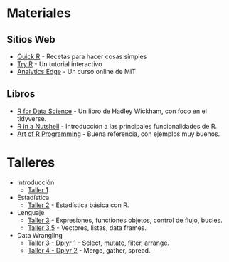 # Materiales

## Sitios Web

* [Quick R](http://www.statmethods.net/) - Recetas para hacer cosas simples
* [Try R](http://tryr.codeschool.com) - Un tutorial interactivo
* [Analytics Edge](https://www.edx.org/course/analytics-edge-mitx-15-071x-3) - Un curso online de MIT

## Libros
* [R for Data Science](http://r4ds.had.co.nz/) - Un libro de Hadley Wickham, con foco en el tidyverse.
* [R in a Nutshell](http://shop.oreilly.com/product/0636920022008.do) - Introducción a las principales funcionalidades de R.
* [Art of R Programming](https://www.nostarch.com/artofr.htm) - Buena referencia, con ejemplos muy buenos.


# Talleres
  * Introducción
    + [Taller 1](http://rpubs.com/rlabuonora/intro)
  * Estadística
    + [Taller 2](http://rpubs.com/rlabuonora/stats) - Estadística básica con R.
  * Lenguaje
    + [Taller 3](http://rpubs.com/rlabuonora/rlang) - Expresiones, functiones objetos, control de flujo, bucles.
    + [Taller 3.5](http://rpubs.com/rlabuonora/rlang) - Vectores, listas, data frames.
 * Data Wrangling
    + [Taller 3 - Dplyr 1](http://rpubs.com/rlabuonora/wrangling) - Select, mutate, filter, arrange.
    + [Taller 4 - Dplyr 2](http://rpubs.com/rlabuonora/wrangling-2) - Merge, gather, spread.

